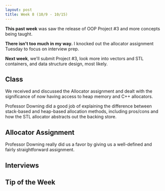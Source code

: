 ```yaml
---
layout: post
title: Week 8 (10/9 - 10/15)
---
```


**This past week** was saw the release of OOP Project #3 and more concepts being taught.

**There isn't too much in my way.** I knocked out the allocator assignment Tuesday to focus on interview prep.

**Next week**, we'll submit Project #3, look more into vectors and STL containers, and data structure design, most likely.

Class
-----
We received and discussed the Allocator assignment and dealt with the significance of now having access to heap memory and C++ allocators. 

Professor Downing did a good job of explaining the difference between stack-based and heap-based allocation methods, including pros/cons and how the STL allocator abstracts out the backing store. 

Allocator Assignment
--------------------
Professor Downing really did us a favor by giving us a well-defined and fairly straightforward assignment.

Interviews
----------

Tip of the Week
---------------

